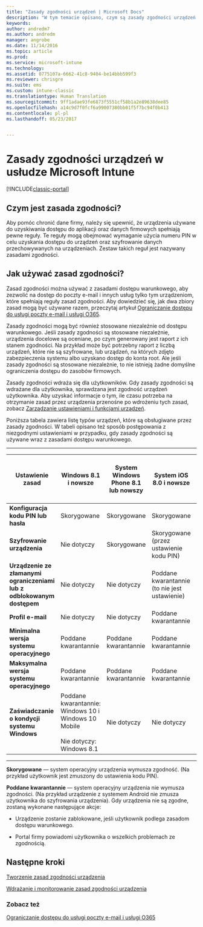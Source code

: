 ```yaml
---
title: "Zasady zgodności urządzeń | Microsoft Docs"
description: "W tym temacie opisano, czym są zasady zgodności urządzeń i jak działają."
keywords: 
author: andredm7
ms.author: andredm
manager: angrobe
ms.date: 11/14/2016
ms.topic: article
ms.prod: 
ms.service: microsoft-intune
ms.technology: 
ms.assetid: 0775107a-6662-41c8-9404-be14bbb599f3
ms.reviewer: chrisgre
ms.suite: ems
ms.custom: intune-classic
ms.translationtype: Human Translation
ms.sourcegitcommit: 9ff1adae93fe6873f5551cf58b1a2e89638dee85
ms.openlocfilehash: a14c9d7f0fcf6a99007380bb01f5f7bc94f0b413
ms.contentlocale: pl-pl
ms.lasthandoff: 05/23/2017


---
```


# <a name="device-compliance-policies-in-microsoft-intune"></a>Zasady zgodności urządzeń w usłudze Microsoft Intune

[!INCLUDE[classic-portal](../includes/classic-portal.md)]

## <a name="what-is-a-compliance-policy"></a>Czym jest zasada zgodności?
Aby pomóc chronić dane firmy, należy się upewnić, że urządzenia używane do uzyskiwania dostępu do aplikacji oraz danych firmowych spełniają pewne reguły. Te reguły mogą obejmować wymaganie użycia numeru PIN w celu uzyskania dostępu do urządzeń oraz szyfrowanie danych przechowywanych na urządzeniach. Zestaw takich reguł jest nazywany zasadami zgodności.

## <a name="how-should-i-use-compliance-policies"></a>Jak używać zasad zgodności?
Zasad zgodności można używać z zasadami dostępu warunkowego, aby zezwolić na dostęp do poczty e-mail i innych usług tylko tym urządzeniom, które spełniają reguły zasad zgodności. Aby dowiedzieć się, jak dwa zbiory zasad mogą być używane razem, przeczytaj artykuł [Ograniczanie dostępu do usługi poczty e-mail i usługi O365](restrict-access-to-email-and-o365-services-with-microsoft-intune.md).

Zasady zgodności mogą być również stosowane niezależnie od dostępu warunkowego. Jeśli zasady zgodności są stosowane niezależnie, urządzenia docelowe są oceniane, po czym generowany jest raport z ich stanem zgodności. Na przykład może być potrzebny raport z liczbą urządzeń, które nie są szyfrowane, lub urządzeń, na których zdjęto zabezpieczenia systemu albo uzyskano dostęp do konta root. Ale jeśli zasady zgodności są stosowane niezależnie, to nie istnieją żadne domyślne ograniczenia dostępu do zasobów firmowych.

Zasady zgodności wdraża się dla użytkowników. Gdy zasady zgodności są wdrażane dla użytkownika, sprawdzana jest zgodność urządzeń użytkownika.
Aby uzyskać informacje o tym, ile czasu potrzeba na otrzymanie zasad przez urządzenia przenośne po wdrożeniu tych zasad, zobacz [Zarządzanie ustawieniami i funkcjami urządzeń](/intune-classic/deploy-use/manage-settings-and-features-on-your-devices-with-microsoft-intune-policies#frequently-asked-questions-about-intune-policies).

Poniższa tabela zawiera listę typów urządzeń, które są obsługiwane przez zasady zgodności. W tabeli opisano też sposób postępowania z niezgodnymi ustawieniami w przypadku, gdy zasady zgodności są używane wraz z zasadami dostępu warunkowego.

-----------------------------

|Ustawienie zasad| Windows 8.1 i nowsze| System Windows Phone 8.1 lub nowszy| System iOS 8.0 i nowsze|Android 4.0 i nowsze<br/>Samsung Knox Standard 4.0 i nowsze|
|-----|----|----|----|----|
|**Konfiguracja kodu PIN lub hasła** |Skorygowane|Skorygowane|Skorygowane|Poddane kwarantannie|
|**Szyfrowanie urządzenia**|Nie dotyczy|Skorygowane|Skorygowane (przez ustawienie kodu PIN)|Poddane kwarantannie|
|**Urządzenie ze złamanymi ograniczeniami lub z odblokowanym dostępem**|Nie dotyczy|Nie dotyczy|Poddane kwarantannie (to nie jest ustawienie)|Poddane kwarantannie (to nie jest ustawienie)|
|**Profil e-mail**|Nie dotyczy|Nie dotyczy|Poddane kwarantannie|Nie dotyczy|
|**Minimalna wersja systemu operacyjnego**|Poddane kwarantannie|Poddane kwarantannie|Poddane kwarantannie|Poddane kwarantannie|
|**Maksymalna wersja systemu operacyjnego**|Poddane kwarantannie|Poddane kwarantannie|Poddane kwarantannie|Poddane kwarantannie|
|**Zaświadczanie o kondycji systemu Windows**|Poddane kwarantannie: Windows 10 i Windows 10 Mobile<br /><br />Nie dotyczy: Windows 8.1|Nie dotyczy|Nie dotyczy|Nie dotyczy|

------------------------------

**Skorygowane** — system operacyjny urządzenia wymusza zgodność. (Na przykład użytkownik jest zmuszony do ustawienia kodu PIN).

**Poddane kwarantannie** — system operacyjny urządzenia nie wymusza zgodności. (Na przykład urządzenie z systemem Android nie zmusza użytkownika do szyfrowania urządzenia). Gdy urządzenia nie są zgodne, zostaną wykonane następujące akcje:

-   Urządzenie zostanie zablokowane, jeśli użytkownik podlega zasadom dostępu warunkowego.

-   Portal firmy powiadomi użytkownika o wszelkich problemach ze zgodnością.

## <a name="next-steps"></a>Następne kroki
[Tworzenie zasad zgodności urządzenia](create-a-device-compliance-policy-in-microsoft-intune.md)

[Wdrażanie i monitorowanie zasad zgodności urządzenia](deploy-and-monitor-a-device-compliance-policy-in-microsoft-intune.md)

### <a name="see-also"></a>Zobacz też
[Ograniczanie dostępu do usługi poczty e-mail i usługi O365](restrict-access-to-email-and-o365-services-with-microsoft-intune.md)

